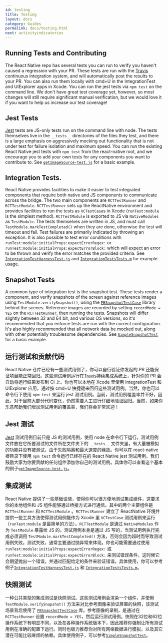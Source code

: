 ```yaml
---
id: testing
title: Testing
layout: docs
category: Guides
permalink: docs/testing.html
next: activityindicatorios
---
```


## Running Tests and Contributing

The React Native repo has several tests you can run to verify you haven't caused a regression with your PR.  These tests are run with the [Travis](http://docs.travis-ci.com/) continuous integration system, and will automatically post the results to your PR.  You can also run them locally with cmd+U in the IntegrationTest and UIExplorer apps in Xcode.  You can run the jest tests via `npm test` on the command line.  We don't have great test coverage yet, however, so most changes will still require significant manual verification, but we would love it if you want to help us increase our test coverage!

## Jest Tests

[Jest](http://facebook.github.io/jest/) tests are JS-only tests run on the command line with node.  The tests themselves live in the `__tests__` directories of the files they test, and there is a large emphasis on aggressively mocking out functionality that is not under test for failure isolation and maximum speed.  You can run the existing React Native jest tests with `npm test` from the react-native root, and we encourage you to add your own tests for any components you want to contribute to.  See [`getImageSource-test.js`](https://github.com/facebook/react-native/blob/master/Examples/Movies/__tests__/getImageSource-test.js) for a basic example.

## Integration Tests.

React Native provides facilities to make it easier to test integrated components that require both native and JS components to communicate across the bridge.  The two main components are `RCTTestRunner` and `RCTTestModule`.  `RCTTestRunner` sets up the ReactNative environment and provides facilities to run the tests as `XCTestCase`s in Xcode (`runTest:module` is the simplest method).  `RCTTestModule` is exported to JS via `NativeModules` as `TestModule`.  The tests themselves are written in JS, and must call `TestModule.markTestCompleted()` when they are done, otherwise the test will timeout and fail.  Test failures are primarily indicated by throwing an exception.  It is also possible to test error conditions with `runTest:module:initialProps:expectErrorRegex:` or `runTest:module:initialProps:expectErrorBlock:` which will expect an error to be thrown and verify the error matches the provided criteria.  See [`IntegrationTestHarnessTest.js`](https://github.com/facebook/react-native/blob/master/IntegrationTests/IntegrationTestHarnessTest.js) and [`IntegrationTestsTests.m`](https://github.com/facebook/react-native/blob/master/IntegrationTests/IntegrationTestsTests/IntegrationTestsTests.m) for example usage.

## Snapshot Tests

A common type of integration test is the snapshot test.  These tests render a component, and verify snapshots of the screen against reference images using `TestModule.verifySnapshot()`, using the [`FBSnapshotTestCase`](https://github.com/facebook/ios-snapshot-test-case) library behind the scenes.  Reference images are recorded by setting `recordMode = YES` on the `RCTTestRunner`, then running the tests.  Snapshots will differ slightly between 32 and 64 bit, and various OS versions, so it's recommended that you enforce tests are run with the correct configuration.  It's also highly recommended that all network data be mocked out, along with other potentially troublesome dependencies.  See [`SimpleSnapshotTest`](https://github.com/facebook/react-native/blob/master/IntegrationTests/SimpleSnapshotTest.js) for a basic example.

## 运行测试和贡献代码

React Native 仓库已经有一些测试用例了，你可以自行验证你发起的 PR 还能保证项目能正常回归。这些测试用例运行在[Travis](http://docs.travis-ci.com/)持续集成系统上，针对你的 PR 会自动将运行结果发布到 CI 上。你也可以本地在 Xcode 里使用 IntegrationTest 和 UIExplorer 应用，通过按 cmd+U 快捷键来回归这些测试用例。当然，你也可以命令行下使用 `npm test` 来运行 jest 测试用例。当前，测试用例覆盖率并不好，因此，对于目前大部分代码变化，仍然需要人工进行仔细地验证回归。当然，如果你乐意帮助我们增加测试用例的覆盖率，我们将会非常欢迎！

## Jest 测试

[Jest](http://facebook.github.io/jest/) 测试用例目前只是 JS 的测试用例，使用 node 在命令行下运行。测试用例文件放在它所要测试的文件所在文件夹下的 `__tests__` 文件夹里，有大量被模拟的功能并没有被测试，由于失败隔离和最大速度的缘故。你可以在 react-native 根目录下使用 `npm test` 命令运行已经存在的 React Native jest 测试用例，我们鼓励大家为你要贡献的任何组件添加你自己的测试用例。具体你可以查看这个基本的例子[`getImageSource-test.js`](https://github.com/facebook/react-native/blob/master/Examples/Movies/__tests__/getImageSource-test.js)。

## 集成测试

React Native 提供了一些基础设施，使得你可以很方便地测试集成组件，这要求你的本地组件和 JS 组件能够通过桥接方式进行通信。其中的两个主要组件是 `RCTTestRunner` 和 `RCTTestModule` 。`RCTTestRunner` 建立了 ReactNative 环境并提供一些工具方法使得测试用例能作为 Xcode 里 `XCTestCase` 测试用例来运行（`runTest:module` 是最简单的方法）。`RCTTestModule` 是通过 `NativeModules` 作为 `TestModule` 暴露给 JS 的。测试用例本身是通过 JS 写的，当测试用例执行完成必须调用 `TestModule.markTestCompleted()` 方法，否则会因为超时而导致测试用例失败。测试失败，通常主要通过抛异常来体现。你也可能需要通过使用 `runTest:module:initialProps:expectErrorRegex:`  或 `runTest:module:initialProps:expectErrorBlock:` 来测试错误条件，这时候它会期望抛出一个错误，并通过匹配给定的条件来验证错误。具体使用，你可以参考例子[`IntegrationTestHarnessTest.js`](https://github.com/facebook/react-native/blob/master/IntegrationTests/IntegrationTestHarnessTest.js) 和 [`IntegrationTestsTests.m`](https://github.com/facebook/react-native/blob/master/IntegrationTests/IntegrationTestsTests/IntegrationTestsTests.m)。


## 快照测试

一种公共类型的集成测试是快照测试。这些测试用例会渲染一个组件，并使用 `TestModule.verifySnapshot()` 方法来对比参考图像来验证屏幕的快照，该测试场景背后使用了 [`FBSnapshotTestCase`](https://github.com/facebook/ios-snapshot-test-case) 库。参考图像的录制，是通过在 `RCTTestRunner` 设置 `recordMode = YES`，然后运行测试用例。快照在32位和62位操作系统下有明显不同，以及在各种操作系统版本下，因此推荐你强制让所有测试用例在准确的配置下运行。同时也极力推荐你对所有网络数据进行模拟，以及其它潜在可能比较麻烦的依赖。具体使用例子，可以参考[`SimpleSnapshotTest`](https://github.com/facebook/react-native/blob/master/IntegrationTests/SimpleSnapshotTest.js)。


